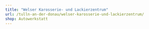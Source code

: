 ```yaml
---
title: "Welser Karosserie- und Lackierzentrum"
url: /tulln-an-der-donau/welser-karosserie-und-lackierzentrum/
shop: Autowerkstatt
---
```

